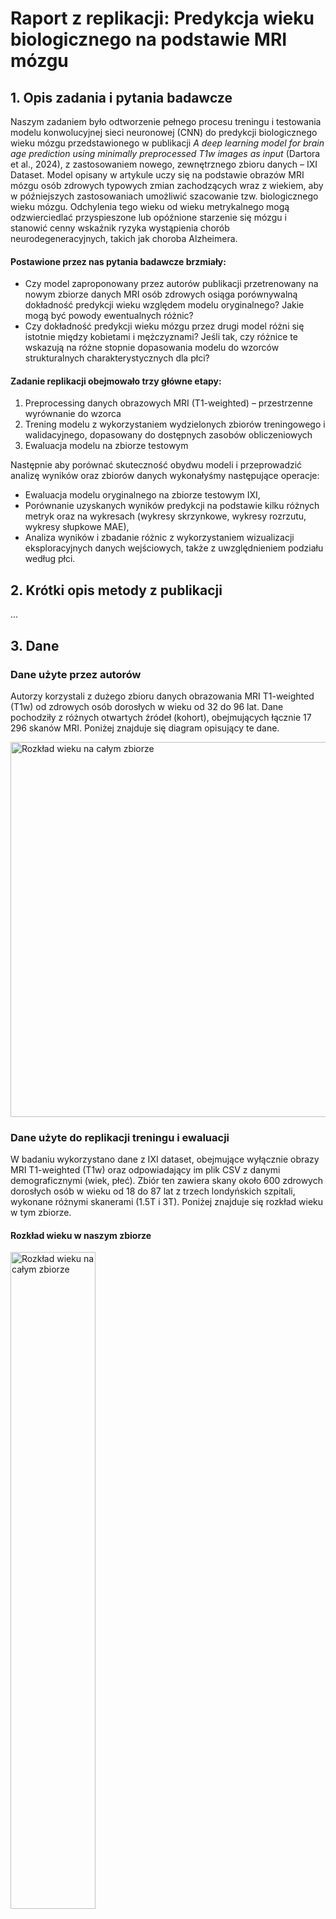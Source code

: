 # Raport z replikacji: Predykcja wieku biologicznego na podstawie MRI mózgu
## 1. Opis zadania i pytania badawcze
Naszym zadaniem było odtworzenie pełnego procesu treningu i testowania modelu konwolucyjnej sieci neuronowej (CNN) do predykcji biologicznego wieku mózgu przedstawionego w publikacji *A deep learning model for brain age prediction using minimally preprocessed T1w images as input* (Dartora et al., 2024), z zastosowaniem nowego, zewnętrznego zbioru danych – IXI Dataset. Model opisany w artykule uczy się na podstawie obrazów MRI mózgu osób zdrowych typowych zmian zachodzących wraz z wiekiem, aby w późniejszych zastosowaniach umożliwić szacowanie tzw. biologicznego wieku mózgu. Odchylenia tego wieku od wieku metrykalnego mogą odzwierciedlać przyspieszone lub opóźnione starzenie się mózgu i stanowić cenny wskaźnik ryzyka wystąpienia chorób neurodegeneracyjnych, takich jak choroba Alzheimera.

#### Postawione przez nas pytania badawcze brzmiały:
- Czy model zaproponowany przez autorów publikacji przetrenowany na nowym zbiorze danych MRI osób zdrowych osiąga porównywalną dokładność predykcji wieku względem modelu oryginalnego? Jakie mogą być powody ewentualnych różnic?
- Czy dokładność predykcji wieku mózgu przez drugi model różni się istotnie między kobietami i mężczyznami? Jeśli tak, czy różnice te wskazują na różne stopnie dopasowania modelu do wzorców strukturalnych charakterystycznych dla płci?

#### Zadanie replikacji obejmowało trzy główne etapy:
1.	Preprocessing danych obrazowych MRI (T1-weighted) – przestrzenne wyrównanie do wzorca
2.	Trening modelu z wykorzystaniem wydzielonych zbiorów treningowego i walidacyjnego, dopasowany do dostępnych zasobów obliczeniowych
3.	Ewaluacja modelu na zbiorze testowym

Następnie aby porównać skuteczność obydwu modeli i przeprowadzić analizę wyników oraz zbiorów danych wykonałyśmy następujące operacje:
- Ewaluacja modelu oryginalnego na zbiorze testowym IXI,
- Porównanie uzyskanych wyników predykcji na podstawie kilku różnych metryk oraz na wykresach (wykresy skrzynkowe, wykresy rozrzutu, wykresy słupkowe MAE),
- Analiza wyników i zbadanie różnic z wykorzystaniem wizualizacji eksploracyjnych danych wejściowych, także z uwzględnieniem podziału według płci.


## 2. Krótki opis metody z publikacji
...

## 3. Dane
### Dane użyte przez autorów
Autorzy korzystali z dużego zbioru danych obrazowania MRI T1-weighted (T1w) od zdrowych osób dorosłych w wieku od 32 do 96 lat. Dane pochodziły z różnych otwartych źródeł (kohort), obejmujących łącznie 17 296 skanów MRI. Poniżej znajduje się diagram opisujący te dane.

<img src="plots/article_data_diagram.jpg" alt="Rozkład wieku na całym zbiorze" width="600">

### Dane użyte do replikacji treningu i ewaluacji
W badaniu wykorzystano dane z IXI dataset, obejmujące wyłącznie obrazy MRI T1-weighted (T1w) oraz odpowiadający im plik CSV z danymi demograficznymi (wiek, płeć). Zbiór ten zawiera skany około 600 zdrowych dorosłych osób w wieku od 18 do 87 lat z trzech londyńskich szpitali, wykonane różnymi skanerami (1.5T i 3T). Poniżej znajduje się rozkład wieku w tym zbiorze.

#### Rozkład wieku w naszym zbiorze
<p float="left">
   <img src="plots/rozklad_wieku_caly.png" alt="Rozkład wieku na całym zbiorze" width="51.9%">
   <img src="plots/rozklad_wiek_plec_train.png" alt="Rozkład wieku na zbiorach train i val wg płci" width="47.6%">
</p>


## 4. Preprocessing

W artykule, którym się zajmowałyśmy, sposób w jaki wykonany został preprocessing odgrywał kluczową rolę. Celem autorów było jego uproszczenie i udało im się to osiągnąć wykorzystując do preprocessingu wyłącznie jeden krok. Zastosowano tzw. rigid registration obrazów T1-weighted do wzorca MNI (Montreal Neurological Institute template space). Metoda ta polega na wyrównaniu każdego obrazu MRI do standardowego wzorca mózgu, czyli obraz jest jedynie przesuwany i obracany. Znacznie upraszcza to zastosowanie modelu na szerszą skalę, ponieważ preprocessing trwa krótko oraz nie potrzeba bardzo dużych zasobów do jego wykonania. 

W celu wykonania preprocessingu należało wykonać następujące kroki:
- zainstalować pakiet FSL, służący do analizy obrazów MRI. Z pakietu wykorzystano narzędzie FLIRT, które używane jest do liniowej rejestracji obrazów medycznych, czyli dopasowywania jednego obrazu do drugiego, tak aby struktury anatomiczne się pokrywały.
- stworzyć plik .csv w odpowiednim formacie, zawierający między innymi wiek pacjenta, ścieżkę do zdjęcia MRI oraz podział na zbiory testowy, treningowy i walidacyjny. 
- Uruchomić skrypt **`brain_age_trainer_preprocessing.py`**, który wykonuje rigid registration z 6 stopniami swobody wykorzystując narzędzie FLIRT i zapisuje wyniki do określonego folderu. 

Wykonanie rejestracji trwa około jednej minuty na obraz, co jest znaczącym skróceniem czasu w porównaniu do bardziej złożonych procedur preprocessingowych.


## 5. Opis modelu

### Model ResNet3D

W publikacji wykorzystano trójwymiarowy model sieci rezydualnej (**ResNet3D**), zaprojektowany do analizy danych przestrzennych o wymiarach `[wysokość, szerokość, głębokość]`.
Aby zwiększyć dokładność predykcji, autorzy zastosowali **ensemble pięciu niezależnie wytrenowanych modeli ResNet3D**. Ostateczna predykcja była uzyskiwana poprzez uśrednienie wyników wszystkich modeli (średnia arytmetyczna). 

Kążdy z 5 modeli składa się z następujących komponentów:

#### 1. Część konwolucyjna (`ResidualNet3D`)
Zawiera sześć bloków rezydualnych typu **bottleneck**, wykorzystujących warstwy:
- `Conv3D` – konwolucje trójwymiarowe,
- `BatchNorm3D` – normalizacja wsadowa,
- `LeakyReLU` – funkcja aktywacji.

Dodatkowo uwzględniono:
- warstwę początkową z konwolucją 7×7×7 i `MaxPooling3D`,
- końcowe uśrednianie przestrzenne za pomocą `AvgPooling3D`.

#### 2. Bloki rezydualne
Każdy blok wykorzystuje **residual connections**, które umożliwiają dodanie wejścia do wyjścia danego bloku. Mechanizm ten wspiera propagację gradientu, co pozwala efektywnie uczyć głębokie sieci neuronowe.

#### 3. Część w pełni połączona
Po ekstrakcji cech następuje:
- spłaszczenie danych (`flatten`),
- przejście przez trzy warstwy w pełni połączone (`Linear`) z funkcjami aktywacji `ReLU`.

Zadaniem tej części jest **regresja**, tzn. model zwraca pojedynczą wartość liczbową na wyjściu.

## 6. Trening modelu

Ze względu na ograniczone zasoby obliczeniowe dostępne w środowisku Colab, trening modelu przeprowadzono w kilku etapach:

1. **Podział treningu na partie:**
   - Trening odbywał się w trzech fazach:
     - **Pierwsza faza:** 5 epok
     - **Druga faza:** kolejne 5 epok
     - **Trzecia faza:** ostatnie 10 epok
   - Łącznie model był trenowany przez 20 epok, z przerwami na ładowanie wag.

2. **Wczytywanie wag między fazami:**
   - Po zakończeniu każdej fazy treningu:
     - Zapisane zostały finalne wagi modelu (`.pth`).
     - Następnie wczytywane były wagi z poprzedniego etapu, aby kontynuować trening od momentu, w którym został przerwany.
   - Dzięki temu możliwe było zachowanie ciągłości uczenia pomimo restartów sesji i ograniczeń pamięci.


Do trenowania modelu wykorzystano skrypt  **`brain_age_trainer_holdout.py`** znajdujący się na Githubie autorów artykułu. Został on lekko zmodyfikowany, aby można było wczytywać wagi z poprzedniego etapu treningu. 

#### Główne etapy treningu:

1. **Wczytanie i przygotowanie danych:**
   - Dane wczytywane są z pliku CSV, który zawiera ścieżki do przetworzonych i zarejestrowanych obrazów oraz informacje o wieku i podziale na zbiory (`train`, `dev`, `test`).
   - Na zbiorze treningowym stosowana jest augmentacja obrazów, na zbiorach walidacyjnych i testowych brak augmentacji.

2. **Tworzenie zestawów danych i loaderów:**
   - Tworzone są zestawy danych dla treningu, walidacji (dev) i opcjonalnie testów.
   - Dane ładowane są wsadowo (`batch_size=20`), z równoległym wczytywaniem.

3. **Inicjalizacja modelu i optymalizatora:**
   - Trenowanych jest 5 modeli ResNet3D jako zespół (ensemble).
   - Używany jest optymalizator SGD z początkową stopą uczenia 0.002, która co 5 epok zmniejszana jest dziesięciokrotnie.
   - Funkcja straty to błąd bezwzględny (MAE).

4. **Trening:**
   - Model uczy się przez określoną liczbę epok (domyślnie 20).
   - W każdej epoce przeprowadzane jest uczenie na zbiorze treningowym oraz ocena na zbiorze walidacyjnym.
   - Po ostatniej epoce, jeśli istnieje zbiór testowy, wykonywana jest ewaluacja na tym zbiorze.

5. **Ewaluacja i monitorowanie:**
   - Podczas treningu i ewaluacji zapisywane są metryki MAE oraz korelacja Pearsona między przewidywanym a rzeczywistym wiekiem.
   - Tworzone są wykresy rozrzutu dla każdej epoki i modelu, zapisywane do TensorBoard.
   - Obliczana jest także średnia predykcja (ensemble) z 5 modeli.

6. **Zapis wyników i modeli:**
   - Po każdej epoce zapisywane są wagi modeli w formacie `.pth`.
   - Wyniki predykcji zapisywane są do plików CSV w katalogu wyników.

### Podsumowanie

- Model jest trenowany na przetworzonych obrazach MRI.
- Wykorzystuje się augmentację do zwiększenia zróżnicowania danych treningowych.
- Stosuje się metodę ensemble 5 modeli ResNet3D, co zwiększa stabilność predykcji.
- Stopa uczenia jest adaptacyjnie zmniejszana co 5 epok.
- Monitorowanie odbywa się przy pomocy TensorBoard, z zapisem metryk i wykresów.

### Zmiany kótre zostały przez nas wprowadzone
- możliwość wczytania wag z poprzedniego treningu
  

## 7. Porównanie wyników

Aby ocenić jakość predykcji naszego modelu, porównałyśmy jego wyniki z rezultatami przedstawionymi w oryginalnym artykule referencyjnym. Do analizy wykorzystałyśmy dane testowe (takie, których nasz model nie widział podczas treningu).

### Wykorzystane metryki:

- **MAE (Mean Absolute Error)** – średni błąd bezwzględny.
- **RMSE (Root Mean Squared Error)** – pierwiastek z błędu średniokwadratowego.
- **R² (R-squared)** – współczynnik determinacji, mierzący dopasowanie modelu do danych.
- **Pearson r** – współczynnik korelacji liniowej między predykcjami a rzeczywistym wiekiem.

### Wyniki:

| Model               | MAE   | RMSE   | R²    | Pearson r |
|--------------------|-------|--------|-------|-----------|
| Nasz model         | 6.26  | 60.61  | 0.78  | 0.88      |
| Model z artykułu   | 12.67 | 253.75 | 0.08  | 0.88      |

> **Uwaga:** W publikacji autorzy podali także wynik MAE = **2.99**, uzyskany przy użyciu znacznie większego oraz bardziej zróżnicowanego zbioru danych.

### Wizualizacje

Poniżej przedstawiamy porównanie rozkładu wieku rzeczywistego, wieku przewidzianego przez nasz model oraz wieku przewidzianego przez model z artykułu (boxploty):

<img src="plots/boxploty_wiek_modele.png" alt="Porównanie rozkładu wieku dla danych testowych i predykcji" width="495">
<p float="left">
  <img src="plots/scatterplot_plec_nasz_model.png" alt="Porównanie rozkładu wieku dla danych testowych i predykcji" width="49%" />
   <img src="plots/scatterplot_plec_ich_model.png" alt="Porównanie rozkładu wieku dla danych testowych i predykcji" width="49%" />
</p>
<p float="left">
   <img src="plots/MAE_przedzialy_modele.png" alt="Porównanie rozkładu wieku dla danych testowych i predykcji" width="49%" />
   <img src="plots/MAE_przedzialy_plec_nasz_model.png" alt="Porównanie rozkładu wieku dla danych testowych i predykcji" width="49%" />
</p>


Wizualizacje zawarte w artykule:

<img src="plots/article_figure1.jpg" alt="Porównanie rozkładu wieku dla danych testowych i predykcji" width="800">
<img src="plots/article_scatterplot1.jpg" alt="Porównanie rozkładu wieku dla danych testowych i predykcji" width="800">


### Ograniczenia porównania

Zdajemy sobie sprawę, że to porównanie ma ograniczoną wartość poznawczą:

- Ze względu na ograniczone zasoby obliczeniowe (Google Colab), nasz model był trenowany w małych porcjach: **2×5 epok**, a następnie **10 epok**, przy każdej kolejnej turze wczytując finalne wagi z poprzedniej.
- Mniejsza liczba danych i epok treningowych może znacząco wpływać na jakość predykcji.


## 8. Wnioski

1. Na podstawie analizy wyników oryginalnego modelu na zbiorze testowym IXI zaobserwowano systematyczne zawyżanie przewidywanego wieku biologicznego u osób młodszych (poniżej 40. roku życia). Model ten trenowany był na obrazach MRI osób w wieku 32–96 lat, z których zdecydowana większość miała powyżej 45 lat. Nie miał więc dostępu do przykładów mózgów młodych osób, co najprawdopodobniej uniemożliwiło mu nauczenie się charakterystycznych wzorców anatomicznych dla tej grupy wiekowej. W rezultacie predykcje dla młodszych osób są przesunięte w stronę wieku, który model znał z danych treningowych, co skutkuje wyraźnym błędem systematycznym. Obserwacja ta potwierdza, że dobór reprezentatywnego i zróżnicowanego zbioru treningowego — obejmującego pełny zakres wiekowy — ma kluczowe znaczenie dla możliwości uogólnienia modelu na nowe dane.

